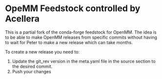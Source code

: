 # OpeMM Feedstock controlled by Acellera

This is a partial fork of the conda-forge feedstock for OpenMM. The idea is to be able to make OpenMM releases
from specific commits without having to wait for Peter to make a new release which can take months.

To create a new release you need to:

1. Update the git_rev version in the meta.yaml file in the source section to the desired commit.
2. Push your changes
